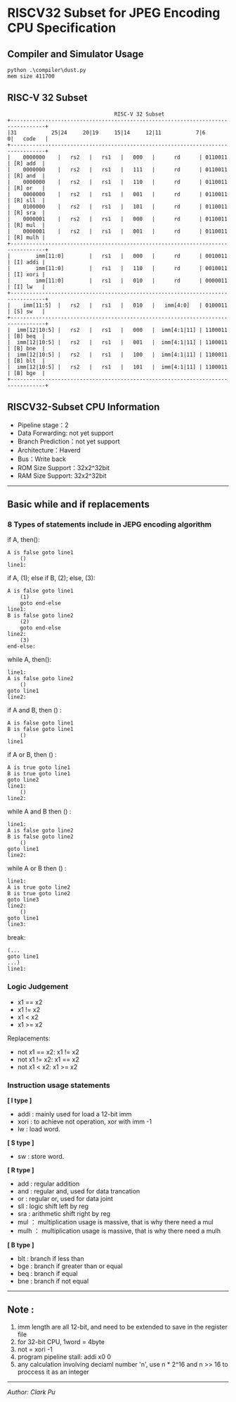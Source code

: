 
# RISCV32 Subset for JPEG Encoding CPU Specification

## Compiler and Simulator Usage

    python .\compiler\dust.py
    mem size 411700

## RISC-V 32 Subset

                                      RISC-V 32 Subset
    +---------------------------------------------------------------------------------+
    |31           25|24     20|19     15|14     12|11           7|6       0|   code   |
    +---------------------------------------------------------------------------------+
    |    0000000    |   rs2   |   rs1   |   000   |      rd      | 0110011 | [R] add  |
    |    0000000    |   rs2   |   rs1   |   111   |      rd      | 0110011 | [R] and  |
    |    0000000    |   rs2   |   rs1   |   110   |      rd      | 0110011 | [R] or   |
    |    0000000    |   rs2   |   rs1   |   001   |      rd      | 0110011 | [R] sll  |
    |    0100000    |   rs2   |   rs1   |   101   |      rd      | 0110011 | [R] sra  |
    |    0000001    |   rs2   |   rs1   |   000   |      rd      | 0110011 | [R] mul  |
    |    0000001    |   rs2   |   rs1   |   001   |      rd      | 0110011 | [R] mulh |
    +---------------------------------------------------------------------------------+
    |        imm[11:0]        |   rs1   |   000   |      rd      | 0010011 | [I] addi |
    |        imm[11:0]        |   rs1   |   110   |      rd      | 0010011 | [I] xori |
    |        imm[11:0]        |   rs1   |   010   |      rd      | 0000011 | [I] lw   |
    +---------------------------------------------------------------------------------+
    |    imm[11:5]  |   rs2   |   rs1   |   010   |   imm[4:0]   | 0100011 | [S] sw   |
    +---------------------------------------------------------------------------------+
    |  imm[12|10:5] |   rs2   |   rs1   |   000   |  imm[4:1|11] | 1100011 | [B] beq  |
    |  imm[12|10:5] |   rs2   |   rs1   |   001   |  imm[4:1|11] | 1100011 | [B] bne  |
    |  imm[12|10:5] |   rs2   |   rs1   |   100   |  imm[4:1|11] | 1100011 | [B] blt  |
    |  imm[12|10:5] |   rs2   |   rs1   |   101   |  imm[4:1|11] | 1100011 | [B] bge  |
    +---------------------------------------------------------------------------------+
    
## RISCV32-Subset CPU Information
- Pipeline stage：2
- Data Forwarding: not yet support
- Branch Prediction：not yet support
- Architecture：Haverd
- Bus：Write back
- ROM Size Support：32x2^32bit
- RAM Size Support: 32x2^32bit
---

## Basic while and if replacements

### 8 Types of statements include in JEPG encoding algorithm

if A, then():

    A is false goto line1 
        ()
    line1:

if A, (1); else if B, (2); else, (3):

    A is false goto line1 
        (1)
        goto end-else
    line1:
    B is false goto line2
        (2)
        goto end-else
    line2:
        (3)
    end-else:

while A, then():

    line1:
    A is false goto line2 
        ()
    goto line1
    line2:

if A and B, then () : 

    A is false goto line1 
    B is false goto line1 
        ()
    line1

if A or B, then () : 

    A is true goto line1 
    B is true goto line1 
    goto line2
    line1:
        ()
    line2:

while A and B then () :

    line1:
    A is false goto line2 
    B is false goto line2 
        ()
    goto line1
    line2:

while A or B then () :

    line1:
    A is true goto line2 
    B is true goto line2 
    goto line3
    line2:
        ()
    goto line1
    line3:

break:

    (...
    goto line1
    ...)
    line1:

### Logic Judgement
- x1 == x2
- x1 != x2
- x1 < x2
- x1 >= x2

Replacements:
- not x1 == x2: x1 != x2
- not x1 != x2: x1 == x2
- not x1 < x2: x1 >= x2

### Instruction usage statements
**[ I type ]**
- addi   :  mainly used for load a 12-bit imm
- xori   :  to achieve not operation, xor with imm -1
- lw     :  load word.

**[ S type ]**
- sw     :  store word.

**[ R type ]**
- add    :  regular addition
- and    :  regular and, used for data trancation
- or     :  regular or, used for data joint
- sll    :  logic shift left by reg
- sra    :  arithmetic shift right by reg
- mul    ： multiplication usage is massive, that is why there need a mul
- mulh   ： multiplication usage is massive, that is why there need a mulh

**[ B type ]**
- blt    :  branch if less than
- bge    :  branch if greater than or equal
- beq    :  branch if equal
- bne    :  branch if not equal

---

## Note :
1. imm length are all 12-bit, and need to be extended to save in the register file
2. for 32-bit CPU, 1word = 4byte
3. not = xori -1
4. program pipeline stall: addi x0 0
5. any calculation involving deciaml number 'n', use n * 2^16 and n >> 16 to proccess it as an integer

---

*Author: Clark Pu*